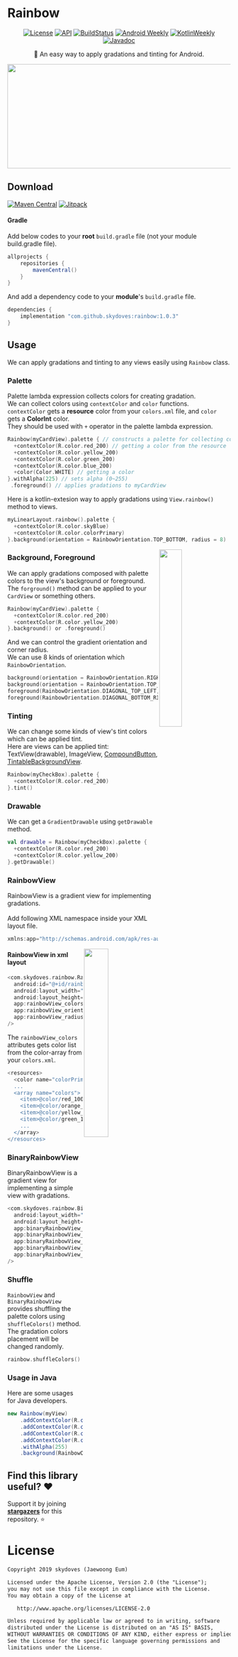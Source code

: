 # Rainbow

<p align="center">
  <a href="https://opensource.org/licenses/Apache-2.0"><img alt="License" src="https://img.shields.io/badge/License-Apache%202.0-blue.svg"/></a>
  <a href="https://android-arsenal.com/api?level=16"><img alt="API" src="https://img.shields.io/badge/API-16%2B-brightgreen.svg?style=flat"/></a>
  <a href="https://travis-ci.org/skydoves/Rainbow"><img alt="BuildStatus" src="https://travis-ci.org/skydoves/Rainbow.svg?branch=master"/></a>
   <a href="https://androidweekly.net/issues/issue-398"><img alt="Android Weekly" src="https://img.shields.io/badge/Android%20Weekly-%23398-orange"/></a>
  <a href="https://us12.campaign-archive.com/?u=f39692e245b94f7fb693b6d82&id=febdf46615"><img alt="KotlinWeekly" src="https://img.shields.io/badge/KotlinWeekly-%23165-4E71E6"/></a>
  <a href="https://skydoves.github.io/libraries/rainbow/javadoc/rainbow/com.skydoves.rainbow/index.html"><img alt="Javadoc" src="https://img.shields.io/badge/Javadoc-Rainbow-yellow"/></a>
</p>

<p align="center">
🌈 An easy way to apply gradations and tinting for Android.
</p>

<p align="center">
<img src="https://user-images.githubusercontent.com/24237865/63633474-2a597800-c684-11e9-8aa3-db99575c73e0.png" width="694" height="235"/>
</p>

## Download
[![Maven Central](https://img.shields.io/maven-central/v/com.github.skydoves/rainbow.svg?label=Maven%20Central)](https://search.maven.org/search?q=g:%22com.github.skydoves%22%20AND%20a:%22rainbow%22)
[![Jitpack](https://jitpack.io/v/skydoves/Rainbow.svg)](https://jitpack.io/#skydoves/Rainbow)
#### Gradle
Add below codes to your **root** `build.gradle` file (not your module build.gradle file).
```gradle
allprojects {
    repositories {
        mavenCentral()
    }
}
```
And add a dependency code to your **module**'s `build.gradle` file.
```gradle
dependencies {
    implementation "com.github.skydoves:rainbow:1.0.3"
}
```

## Usage
We can apply gradations and tinting to any views easily using `Rainbow` class.

### Palette
Palette lambda expression collects colors for creating gradation.<br>
We can collect colors using `contextColor` and `color` functions.<br>
`contextColor` gets a __resource__ color from your `colors.xml` file, and `color` gets a __ColorInt__ color.<br>
They should be used with `+` operator in the palette lambda expression.

```kotlin
Rainbow(myCardView).palette { // constructs a palette for collecting colors.
  +contextColor(R.color.red_200) // getting a color from the resource
  +contextColor(R.color.yellow_200)
  +contextColor(R.color.green_200)
  +contextColor(R.color.blue_200)
  +color(Color.WHITE) // getting a color
}.withAlpha(225) // sets alpha (0~255)
 .foreground() // applies gradations to myCardView
```

Here is a kotlin-extesion way to apply gradations using `View.rainbow()` method to views.

```kotlin
myLinearLayout.rainbow().palette {
  +contextColor(R.color.skyBlue)
  +contextColor(R.color.colorPrimary)
}.background(orientation = RainbowOrientation.TOP_BOTTOM, radius = 8)
```

<img src="https://user-images.githubusercontent.com/24237865/63633706-6c37ed80-c687-11e9-9316-b29530c7f1a8.jpg" align="right" width="32%"/>

### Background, Foreground
We can apply gradations composed with palette colors to the view's background or foreground.<br>
The `forground()` method can be applied to your `CardView` or something others.

```kotlin
Rainbow(myCardView).palette {
  +contextColor(R.color.red_200)
  +contextColor(R.color.yellow_200)
}.background() or .foreground()
```

And we can control the gradient orientation and corner radius. <br>
We can use 8 kinds of orientation which `RainbowOrientation`.
```kotlin
background(orientation = RainbowOrientation.RIGHT_LEFT, radius = 8)
background(orientation = RainbowOrientation.TOP_BOTTOM, radius = 8)
foreground(RainbowOrientation.DIAGONAL_TOP_LEFT, 8)
foreground(RainbowOrientation.DIAGONAL_BOTTOM_RIGHT, 8)
```

### Tinting
We can change some kinds of view's tint colors which can be applied tint.<br>
Here are views can be applied tint: TextView(drawable), ImageView, [CompoundButton](https://developer.android.com/reference/android/widget/CompoundButton), [TintableBackgroundView](https://developer.android.com/reference/androidx/core/view/TintableBackgroundView).

```kotlin
Rainbow(myCheckBox).palette {
  +contextColor(R.color.red_200)
}.tint()
```

### Drawable
We can get a `GradientDrawable` using `getDrawable` method. <br>

```kotlin
val drawable = Rainbow(myCheckBox).palette {
  +contextColor(R.color.red_200)
  +contextColor(R.color.yellow_200)
}.getDrawable()
```

### RainbowView
RainbowView is a gradient view for implementing gradations. <br><br>
Add following XML namespace inside your XML layout file.

```gradle
xmlns:app="http://schemas.android.com/apk/res-auto"
```

<img src="https://user-images.githubusercontent.com/24237865/63634479-f8e7a900-c691-11e9-99b7-c40651a593f0.gif" align="right" width="33%"/>

#### RainbowView in xml layout
```gradle
<com.skydoves.rainbow.RainbowView
  android:id="@+id/rainbow"
  android:layout_width="match_parent"
  android:layout_height="match_parent"
  app:rainbowView_colors="@array/colors" // colors for gradient.
  app:rainbowView_orientation="left_right" // gradient orientation.
  app:rainbowView_radius="12dp" // corner radius.
/>
```

The `rainbowView_colors` attributes gets color list from the color-array from your `colors.xml`.

```gradle
<resources>
  <color name="colorPrimary">#C51162</color>
  ...
  <array name="colors">
    <item>@color/red_100</item>
    <item>@color/orange_100</item>
    <item>@color/yellow_100</item>
    <item>@color/green_100</item>
    ...
  </array>
</resources>
```

### BinaryRainbowView
BinaryRainbowView is a gradient view for implementing a simple view with gradations.

```gradle
<com.skydoves.rainbow.BinaryRainbowView
  android:layout_width="match_parent"
  android:layout_height="80dp"
  app:binaryRainbowView_startColor="@color/md_green_100" // starting color of the gradient.
  app:binaryRainbowView_centerColor="@color/white" // center color of the gradient.
  app:binaryRainbowView_endColor="@color/skyBlue" // end color of the gradient.
  app:binaryRainbowView_orientation="bottom_top" // gradient orientation.
  app:binaryRainbowView_radius="12dp" // corner radius
/>
```

### Shuffle
`RainbowView` and `BinaryRainbowView` provides shuffling the palette colors using `shuffleColors()` method. The gradation colors placement will be changed randomly.
```kotlin
rainbow.shuffleColors()
```

### Usage in Java
Here are some usages for Java developers.

```java
new Rainbow(myView)
    .addContextColor(R.color.red_100)
    .addContextColor(R.color.orange_100)
    .addContextColor(R.color.yellow_100)
    .addContextColor(R.color.green_100)
    .withAlpha(255)
    .background(RainbowOrientation.RIGHT_LEFT, 8);
```

## Find this library useful? :heart:
Support it by joining __[stargazers](https://github.com/skydoves/Rainbow/stargazers)__ for this repository. :star:

# License
```xml
Copyright 2019 skydoves (Jaewoong Eum)

Licensed under the Apache License, Version 2.0 (the "License");
you may not use this file except in compliance with the License.
You may obtain a copy of the License at

   http://www.apache.org/licenses/LICENSE-2.0

Unless required by applicable law or agreed to in writing, software
distributed under the License is distributed on an "AS IS" BASIS,
WITHOUT WARRANTIES OR CONDITIONS OF ANY KIND, either express or implied.
See the License for the specific language governing permissions and
limitations under the License.
